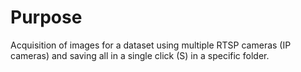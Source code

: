 # Purpose

Acquisition of images for a dataset using multiple RTSP cameras (IP cameras) and saving all in a single click (S) in a specific folder.